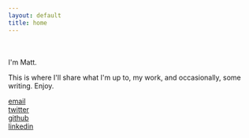 ```yaml
---
layout: default
title: home
---
```

<br><br>
I'm Matt.

This is where I'll share what I'm up to, my work, and occasionally, some writing. Enjoy.

[email](mailto:pupa.matt@gmail.com)<br>
[twitter](https://www.twitter.com/mattpupa)<br>
[github](https://www.github.com/mattpupa)<br>
[linkedin](https://www.linkedin.com/in/mattpupa/)
